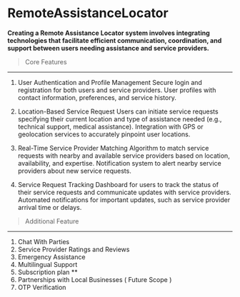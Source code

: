 # RemoteAssistanceLocator

**Creating a Remote Assistance Locator system involves integrating technologies that facilitate efficient communication, coordination, and support between users needing assistance and service providers.**


> Core Features
--------------------------------------------------------
1) User Authentication and Profile Management
    Secure login and registration for both users and service providers.
    User profiles with contact information, preferences, and service history.
    
2) Location-Based Service Request
    Users can initiate service requests specifying their current location and type of assistance needed (e.g., technical support, medical assistance).
    Integration with GPS or geolocation services to accurately pinpoint user locations.

3) Real-Time Service Provider Matching
    Algorithm to match service requests with nearby and available service providers based on location, availability, and expertise.
    Notification system to alert nearby service providers about new service requests.

4) Service Request Tracking
    Dashboard for users to track the status of their service requests and communicate updates with service providers.
    Automated notifications for important updates, such as service provider arrival time or delays.


> Additional Feature
-------------------------------------------------
1) Chat With Parties
2) Service Provider Ratings and Reviews
3) Emergency Assistance
4) Multilingual Support
5) Subscription plan **
6) Partnerships with Local Businesses ( Future Scope )
7) OTP Verification